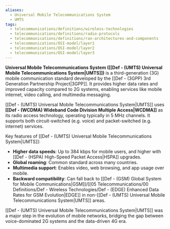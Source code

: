 ```yaml
---
aliases:
  - Universal Mobile Telecommunications System
  - UMTS
tags:
  - telecommunications/definitions/wireless-technologies
  - telecommunications/definitions/radio-protocols
  - telecommunications/definitions/ran-architectures-and-components
  - telecommunications/OSI-model/layer1
  - telecommunications/OSI-model/layer2
  - telecommunications/OSI-model/layer3
---
```


**Universal Mobile Telecommunications System ([[Def - (UMTS) Universal Mobile Telecommunications System|UMTS]])** is a third-generation (3G) mobile communication standard developed by the [[Def - (3GPP) 3rd Generation Partnership Project|3GPP]]. It provides higher data rates and improved capacity compared to 2G systems, enabling services like mobile internet, video calling, and multimedia messaging.

[[Def - (UMTS) Universal Mobile Telecommunications System|UMTS]] uses **[[Def - (WCDMA) Wideband Code Division Multiple Access|WCDMA]]** as its radio access technology, operating typically in 5 MHz channels. It supports both circuit-switched (e.g. voice) and packet-switched (e.g. internet) services.

Key features of [[Def - (UMTS) Universal Mobile Telecommunications System|UMTS]]:
- **Higher data speeds**: Up to 384 kbps for mobile users, and higher with [[Def - (HSPA) High-Speed Packet Access|HSPA]] upgrades.
- **Global roaming**: Common standard across many countries.
- **Multimedia support**: Enables video, web browsing, and app usage over mobile.
- **Backward compatibility**: Can fall back to [[Def - (GSM) Global System for Mobile Communications|GSM]]/[[05 Telecommunications/00 Definitions/Def - Wireless Technologies/Def - (EDGE) Enhanced Data Rates for GSM Evolution|EDGE]] in non-[[Def - (UMTS) Universal Mobile Telecommunications System|UMTS]] areas.

[[Def - (UMTS) Universal Mobile Telecommunications System|UMTS]] was a major step in the evolution of mobile networks, bridging the gap between voice-dominated 2G systems and the data-driven 4G era.
